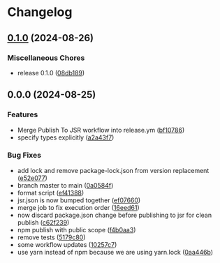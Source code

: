 # Changelog

## [0.1.0](https://github.com/entropi-co/surge-js/compare/v1.0.0...v0.1.0) (2024-08-26)


### Miscellaneous Chores

* release 0.1.0 ([08db189](https://github.com/entropi-co/surge-js/commit/08db1897da3a96ef909e131968fc055cf095e878))

## 0.0.0 (2024-08-25)


### Features

* Merge Publish To JSR workflow into release.ym ([bf10786](https://github.com/entropi-co/surge-js/commit/bf107861aaf4cacdb80bbeef0ca2a773bc79a032))
* specify types explicitly ([a2a43f7](https://github.com/entropi-co/surge-js/commit/a2a43f74032dbb461887414dfae399428dffe8d8))


### Bug Fixes

* add lock and remove package-lock.json from version replacement ([e52e077](https://github.com/entropi-co/surge-js/commit/e52e077f31348e073faf1152b3adc7d7c0c9a515))
* branch master to main ([0a0584f](https://github.com/entropi-co/surge-js/commit/0a0584f61fd9fc7d714d0cd1b1c95935cdb6b8de))
* format script ([ef41388](https://github.com/entropi-co/surge-js/commit/ef4138814468d760f7611d3217cb0e01dbdb3474))
* jsr.json is now bumped together ([ef07660](https://github.com/entropi-co/surge-js/commit/ef07660c7c8065c5fc27975726e26f6e9c6cb307))
* merge job to fix execution order ([16eed61](https://github.com/entropi-co/surge-js/commit/16eed61d21812f5d59ac888a8973302f87e237aa))
* now discard package.json change before publishing to jsr for clean publish ([c62f239](https://github.com/entropi-co/surge-js/commit/c62f239cb06a118fafa36428b3c1ee9d784cbaf2))
* npm publish with public scope ([f4b0aa3](https://github.com/entropi-co/surge-js/commit/f4b0aa36f92a1ce1b19d64d8188756eeedf4a51e))
* remove tests ([5179c80](https://github.com/entropi-co/surge-js/commit/5179c806d08c912ad7a748acf02f41d03d0b5888))
* some workflow updates ([10257c7](https://github.com/entropi-co/surge-js/commit/10257c7a932e19ffcf3887dbd7e1d410c222efad))
* use yarn instead of npm because we are using yarn.lock ([0aa446b](https://github.com/entropi-co/surge-js/commit/0aa446bb39f2f5f9a89f91595aa8498aa3d86d99))
